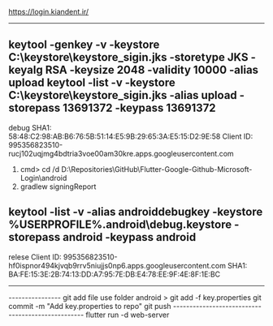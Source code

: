 https://login.kiandent.ir/
 
------------------------------------------------
keytool -genkey -v -keystore C:\keystore\keystore_sigin.jks -storetype JKS -keyalg RSA -keysize 2048 -validity 10000 -alias upload
keytool -list -v -keystore C:\keystore\keystore_sigin.jks -alias upload -storepass 13691372 -keypass 13691372
------------------------------------------------

debug
SHA1: 58:48:C2:98:AB:B6:76:5B:51:14:E5:9B:29:65:3A:E5:15:D2:9E:58
Client ID: 995356823510-rucj102uqjmg4bdtria3voe00am30kre.apps.googleusercontent.com


1) cmd>    cd /d D:\Repositories\GitHub\Flutter-Google-Github-Microsoft-Login\android 
2) gradlew signingReport

keytool -list -v -alias androiddebugkey -keystore %USERPROFILE%\.android\debug.keystore -storepass android -keypass android
----------------
relese
Client ID: 995356823510-hf0ispnor494kjvqb9rrv5niujjs0np6.apps.googleusercontent.com
SHA1:  BA:FE:15:3E:2B:74:13:DD:A7:95:7E:DB:E4:78:EE:9F:4E:8F:1E:BC

----------------
<head>
  <meta name="google-signin-client_id" content="995356823510-is9p4904gpthvgvlb3hl66in0ppbakhr.apps.googleusercontent.com">
  <script src="https://accounts.google.com/gsi/client" async defer></script>
</head>
----------------
git add file 
use folder android > git add -f key.properties
git commit -m "Add key.properties to repo"
git push
--------------------------------------------------
flutter run -d web-server
